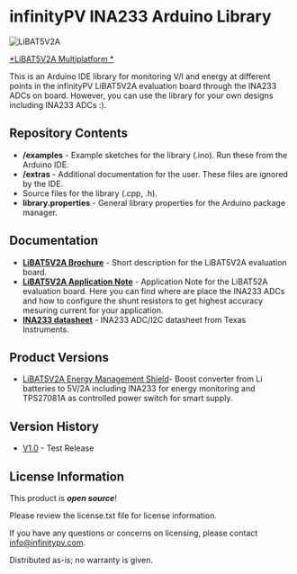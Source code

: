 infinityPV INA233 Arduino Library
========================================

![LiBAT5V2A](https://github.com/infinityPV/infinityPV_INA233_Arduino-library/blob/master/extras/libat5v2a-ardu-solar-cell.jpg)

[*LiBAT5V2A Multiplatform *](https://infinitypv.com/products/electronics/libat5v2a) 


This is an Arduino IDE library for monitoring V/I and energy at different points in the infinityPV LiBAT5V2A evaluation board
through the INA233 ADCs on board. However, you can use the library for your own designs including INA233 ADCs :).  

Repository Contents
-------------------

* **/examples** - Example sketches for the library (.ino). Run these from the Arduino IDE. 
* **/extras** - Additional documentation for the user. These files are ignored by the IDE. 
* Source files for the library (.cpp, .h). 
* **library.properties** - General library properties for the Arduino package manager. 

Documentation
--------------
* **[LiBAT5V2A Brochure](https://infinitypv.com/brochures/LiBAT5V2A%20Brochure%20V2.pdf)** - Short description for the LiBAT5V2A evaluation board. 
* **[LiBAT5V2A Application Note](https://infinitypv.com/application_notes/LiBAT5V2A_applicationnoteV2.0.pdf)** - Application Note for the LiBAT52A evaluation board. Here you can find where are place the INA233 ADCs and how to configure the shunt resistors to get highest accuracy mesuring current for your application. 
* **[INA233 datasheet](http://www.ti.com/lit/ds/symlink/ina233.pdf)** - INA233 ADC/I2C datasheet from Texas Instruments.

Product Versions
----------------
* [LiBAT5V2A Energy Management Shield](https://infinitypv.com/products/electronics/libat5v2a)- Boost converter from Li batteries to 5V/2A including INA233 for energy monitoring and TPS27081A as controlled power switch for smart supply. 

Version History
---------------
* [V1.0](https://github.com/infinityPV/infinityPV_INA233_Arduino-library/releases/tag/V1.0) - Test Release


License Information
-------------------

This product is _**open source**_! 

Please review the license.txt file for license information. 

If you have any questions or concerns on licensing, please contact info@infinitypv.com.

Distributed as-is; no warranty is given.

